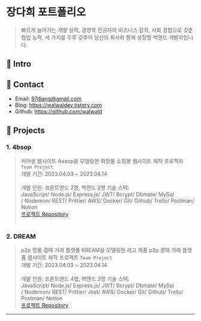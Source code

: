 # 장다희 포트폴리오
> 빠르게 늘어가는 개발 실력,
> 경영학 전공자의 비즈니스 감각,
> 사회 경험으로 갖춘 협업 능력,
> 세 가지를 두루 갖추어 당신의 회사와 함께 성장할 백엔드 개발자입니다.
      
## 📍 Intro
## 📍 Contact
- Email: 97djang@gmail.com
- Blog: https://walwaldev.tistory.com
- Github: https://github.com/walwald
      
## 📍 Projects
### 1. 4bsop
> 커머셜 웹사이트 Aesop을 모델링한 화장품 쇼핑몰 웹사이트 제작 프로젝트 `Team Project`    
개발 기간: 2023.04.03 ~ 2023.04.14        <br><br>
개발 인원: 프론트엔드 2명, 백엔드 2명
기술 스택:      
JavaScript/ Node.js/ Express.js/ JWT/ Bcrypt/ Dbmate/ MySql       
/ Nodemon/ REST/ Prittier/ AWS/ Docker/ Git/ Github/ Trello/ Postman/ Notion    
[프로젝트 Repository](https://github.com/walwald/44-1st-four-branch-backend)
<br><br>
### 2. DREAM
> p2p 명품 경매 거래 플랫폼 KREAM을 모델링한 레고 제품 p2p 경매 거래 플랫폼 웹사이트 제작 프로젝트 `Team Project`    
개발 기간: 2023.04.03 ~ 2023.04.14        <br><br>
개발 인원: 프론트엔드 4명, 백엔드 3명
기술 스택:      
JavaScript/ Node.js/ Express.js/ JWT/ Bcrypt/ Dbmate/ MySql       
/ Nodemon/ REST/ Prittier/ Jest/ AWS/ Docker/ Git/ Github/ Trello/ Postman/ Notion    
[프로젝트 Repository](https://github.com/walwald/44-1st-four-branch-backend)
***
